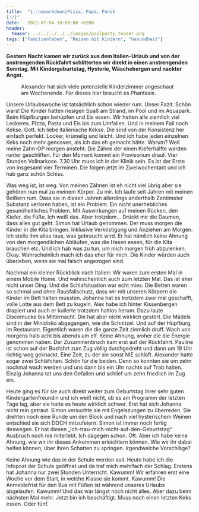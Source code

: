 ```yaml
---
title:  "{::nomarkdown}Pizza, Papa, Panik
{:/}"
date:   2021-07-04 10:00:00 +0200
header:
  teaser: ../../../../../images/poolparty_teaser.png
tags: ["Familienleben", "Reisen mit Kindern", "Gesundheit"]
---
```


**Gestern Nacht kamen wir zurück aus dem Italien-Urlaub und von der anstrengenden Rückfahrt schlitterten wir direkt in einen anstrengenden Sonntag. Mit Kindergeburtstag, Hysterie, Wäschebergen und nackter Angst.**

<figure>
  <img src="../../../../../images/poolparty.png" alt="">
  <figcaption>Alexander hat sich viele potenzielle Kinderzimmer angeschaut am Wochenende. Für dieses hier braucht es Phantasie.</figcaption>
</figure> 

Unsere Urlaubswoche ist tatsächlich schon wieder rum. Unser Fazit: Schön wars! Die Kinder hatten riesigen Spaß am Strand, im Pool und im Aquapark. Beim Hüpfburgen behüpfen und Eis essen. Wir hatten alle ziemlich viel Leckeres. Pizza, Pasta und Eis bis zum Umfallen. Und in meinem Fall noch Kekse. Gott. Ich liebe italienische Kekse. Die sind von der Konsistenz her einfach perfekt. Locker, krümelig und leicht. Und ich habe jeden einzelnen Keks noch mehr genossen, als ich das eh gemacht hätte. Warum? Weil meine Zahn-OP morgen ansteht. Die Zähne der einen Kieferhälfte werden runter geschliffen. Für den Moment kommt ein Provisorium drauf. Vier Stunden Vollnarkose. 7.30 Uhr muss ich in der Klinik sein. Es ist der Erste von insgesamt vier Terminen. Die folgen jetzt im Zweiwochentakt und ich hab ganz schön Schiss. 

Was weg ist, ist weg. Von meinen Zähnen ist eh nicht viel übrig aber sie gehören nun mal zu meinem Körper. Zu mir. Ich laufe seit Jahren mit meinen Beißern rum. Dass sie in diesen Jahren allerdings anderthalb Zentimeter Substanz verloren haben, ist ein Problem. Ein nicht unerhebliches gesundheitliches Problem. Mit Auswirkungen auf meinen Rücken, den Kiefer, die Füße. Ich weiß das. Aber trotzdem… Drückt mir die Daumen, dass alles gut geht. Simon hat Urlaub genommen. Der muss morgen die Kinder in die Kita bringen. Inklusive Verköstigung und Anziehen am Morgen. Ich stelle ihm alles raus, was gebraucht wird. Er hat nämlich keine Ahnung von den morgendlichen Abläufen, was die Hasen essen, für die Kita brauchen etc. Und ich hab was zu tun, um mich morgen früh abzulenken. Okay. Wahrscheinlich mach ich das eher für mich. Die Kinder würden auch überleben, wenn sie mal falsch angezogen sind. 

Nochmal ein kleiner Rückblick nach Italien: Wir waren zum ersten Mal in einem Mobile Home. Und wahrscheinlich auch zum letzten Mal. Das ist eher nicht unser Ding. Und die Schlafsituation war echt mies. Die Betten waren so schmal und ohne Rausfallschutz, dass wir mit unseren Körpern die Kinder im Bett halten mussten. Johanna hat es trotzdem zwei mal geschafft, volle Lotte aus dem Bett zu kugeln. Alex habe ich hinter Kissenbergen drapiert und auch er kullerte trotzdem haltlos herum. Dazu laute Discomucke bis Mitternacht. Die hat aber nicht wirklich gestört. Die Mädels sind in der Minidisko abgegangen, wie die Schnitzel. Und auf der Hüpfburg, im Restaurant. Eigentlich waren die die ganze Zeit ziemlich druff. Wach von morgens halb acht bis abends um elf. Keine Ahnung, woher die die Energie genommen haben. Der Zusammenbruch kam erst auf der Rückfahrt. Pauline ist schon auf der Busfahrt zum Zug völlig durchgedreht und dann um 19 Uhr richtig weg geknackt. Eine Zeit, zu der sie sonst NIE schläft. Alexander hatte sogar zwei Schläfchen. Schön für die beiden. Denn so konnten sie um zehn nochmal wach werden und uns dann bis ein Uhr nachts auf Trab halten. Einzig Johanna tat uns den Gefallen und schlief um zehn friedlich im Zug ein. 

Heute ging es für sie auch direkt weiter zum Geburtstag ihrer sehr guten Kindergartenfreundin und ich weiß nicht, ob es am Programm der letzten Tage lag, aber sie hatte es heute wirklich schwer. Erst hat sich Johanna nicht rein getraut. Simon versuchte sie mit Engelszungen zu überreden. Sie drehten noch eine Runde um den Block und nach viel hysterischem Weinen entschied sie sich DOCH mitzufeiern. Simon ist immer noch fertig deswegen. Er hat diesen „Ich-trau-mich-nicht-auf-den-Geburtstag“ Ausbruch noch nie miterlebt. Ich dagegen schon. Oft. Aber ich habe keine Ahnung, wie wir ihr dieses Ankommen erleichtern können. Wie wir ihr dabei helfen können, über ihren Schatten zu springen. Irgendwelche Vorschläge? 

Keine Ahnung wie das in der Schule werden soll. Heute habe ich die Infopost der Schule geöffnet und da traf mich mehrfach der Schlag. Erstens hat Johanna nur zwei Stunden Unterricht. Kawumm! Wir erfahren erst eine Woche vor dem Start, in welche Klasse sie kommt. Kawumm! Die Anmeldefrist für den Bus mit Füßen ist während unseres Urlaubs abgelaufen. Kawumm! Und das war längst noch nicht alles. Aber dazu beim nächsten Mal mehr. Jetzt bin ich beschäftigt. Muss noch einen letzten Keks essen. Oder fünf.

 



 






 






 


 
 






















 








 

   



















  












 






 





  


  






					 


 
 









